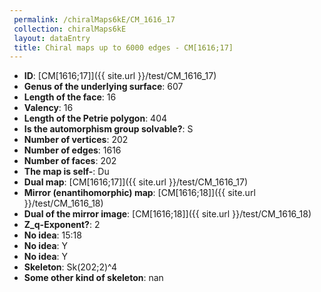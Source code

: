 ```yaml
--- 
 permalink: /chiralMaps6kE/CM_1616_17 
 collection: chiralMaps6kE
 layout: dataEntry
 title: Chiral maps up to 6000 edges - CM[1616;17]
---
```


- **ID**: [CM[1616;17]]({{ site.url }}/test/CM_1616_17)
- **Genus of the underlying surface**: 607
- **Length of the face**: 16
- **Valency**: 16
- **Length of the Petrie polygon**: 404
- **Is the automorphism group solvable?**: S
- **Number of vertices**: 202
- **Number of edges**: 1616
- **Number of faces**: 202
- **The map is self-**: Du
- **Dual map**: [CM[1616;17]]({{ site.url }}/test/CM_1616_17)
- **Mirror (enantihomorphic) map**: [CM[1616;18]]({{ site.url }}/test/CM_1616_18)
- **Dual of the mirror image**: [CM[1616;18]]({{ site.url }}/test/CM_1616_18)
- **Z_q-Exponent?**: 2
- **No idea**:  15:18
- **No idea**: Y
- **No idea**: Y
- **Skeleton**: Sk(202;2)^4
- **Some other kind of skeleton**: nan
